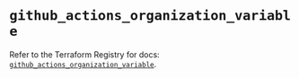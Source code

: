 # `github_actions_organization_variable`

Refer to the Terraform Registry for docs: [`github_actions_organization_variable`](https://registry.terraform.io/providers/integrations/github/6.5.0/docs/resources/actions_organization_variable).
